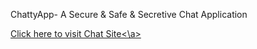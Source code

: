 ChattyApp- A Secure & Safe & Secretive Chat Application 

<a href="https://chattyapp-gy71.onrender.com/signup">Click here to visit Chat Site<\a>